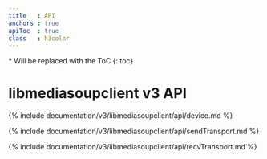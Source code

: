 ```yaml
---
title   : API
anchors : true
apiToc  : true
class   : h3color
---
```



<div markdown="1" class="api-toc-wrapper">
  * Will be replaced with the ToC
  {: toc}
</div>

<div markdown="1" class="api-toc-button">
</div>


# libmediasoupclient v3 API

{% include documentation/v3/libmediasoupclient/api/device.md %}

{% include documentation/v3/libmediasoupclient/api/sendTransport.md %}

{% include documentation/v3/libmediasoupclient/api/recvTransport.md %}
